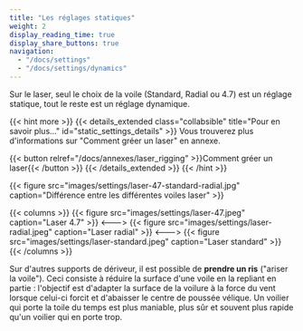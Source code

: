 ```yaml
---
title: "Les réglages statiques"
weight: 2
display_reading_time: true
display_share_buttons: true
navigation:
  - "/docs/settings"
  - "/docs/settings/dynamics"
---
```

Sur le laser, seul le choix de la voile (Standard, Radial ou 4.7) est un réglage statique, tout le reste est un réglage dynamique.

{{< hint more >}}
{{< details_extended class="collabsible" title="Pour en savoir plus..." id="static_settings_details" >}}
Vous trouverez plus d'informations sur "Comment gréer un laser" en annexe.

{{< button relref="/docs/annexes/laser_rigging" >}}Comment gréer un laser{{< /button >}}
{{< /details_extended >}}
{{< /hint >}}

{{< figure src="images/settings/laser-47-standard-radial.jpg" caption="Différence entre les différentes voiles laser" >}}

{{< columns >}}
{{< figure src="images/settings/laser-47.jpeg" caption="Laser 4.7" >}}
<--->
{{< figure src="images/settings/laser-radial.jpeg" caption="Laser radial" >}}
<--->
{{< figure src="images/settings/laser-standard.jpeg" caption="Laser standard" >}}
{{< /columns >}}

Sur d'autres supports de dériveur, il est possible de **prendre un ris** ("ariser la voile"). Ceci consiste à réduire la surface d'une voile en la repliant en partie : l'objectif est d'adapter la surface de la voilure à la force du vent lorsque celui-ci forcit et d'abaisser le centre de poussée vélique. Un voilier qui porte la toile du temps est plus maniable, plus sûr et souvent plus rapide qu'un voilier qui en porte trop.
